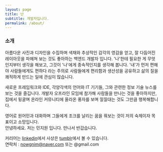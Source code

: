 ```yaml
---
layout: page
title: 난
subtitle: 개발자입니다.
permalink: /about/
---
```


### 소개
아름다운 사진과 디자인을 수집하며 색채와 추상적인 감각의 영감을 얻고, 잘 다듬어진 레이아웃을 파헤쳐 보는 것도 좋아하는 백엔드 개발자 입니다. '나'한테 필요한 게 무엇인지부터 생각을 해보고, 그것이 '나'에게 종속적인지를 생각해 봅니다. '내'가 먼저 편해야 사람들에게도 편하다 라는 주의로 사람들에게 편리함과 생산성을 공유하고 삶의 질을 쾌적하게 만드는 일에 관심이 많습니다.

새로운 프레임워크와 IDE, 각양각색의 언어와 IT 기기들, 그와 관련한 정보 기술 뉴스를 보는 것을 즐깁니다. 개발자 오프라인 모임에 참가해 사람들을 만나는 것을 좋아하지만, 집에서 뒹굴며 온라인 커뮤니티에 올라온 풍자를 보며 낄낄대는 것도 그만큼 행복해합니다.

영어로 원어민과 대화하며 그들에게 조크를 날리는 꿈을 꿔보는 것이 저의 숙제이자 목표이고 소망입니다.<br/>
안녕하세요. 저는 민지원 입니다. 만나서 반갑습니다.

커리어는 [linkedin](# "오른쪽 밑에 있어요")에서 사상은 [tumblr](# "오른쪽 밑에 있어요")에서 볼 수 있습니다.<br />
연락처 : nowgnim@naver.com 또는 @gmail.com
